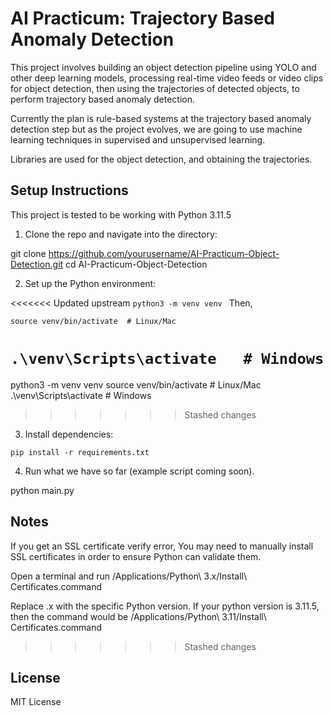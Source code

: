 # AI Practicum: Trajectory Based Anomaly Detection

This project involves building an object detection pipeline using YOLO and other deep learning models, processing real-time video feeds or video clips for object detection, then using the trajectories of detected objects, to perform trajectory based anomaly detection.

Currently the plan is rule-based systems at the trajectory based anomaly detection step but as the project evolves, we are going to use machine learning techniques in supervised and unsupervised learning.

Libraries are used for the object detection, and obtaining the trajectories.

## Setup Instructions

This project is tested to be working with Python 3.11.5

1. Clone the repo and navigate into the directory:

git clone https://github.com/yourusername/AI-Practicum-Object-Detection.git
cd AI-Practicum-Object-Detection

2. Set up the Python environment:

<<<<<<< Updated upstream
```python3 -m venv venv ```
Then, 

``` source venv/bin/activate  # Linux/Mac ```

``` .\venv\Scripts\activate   # Windows ```
=======
python3 -m venv venv
source venv/bin/activate  # Linux/Mac
.\venv\Scripts\activate   # Windows
>>>>>>> Stashed changes

3. Install dependencies:

``` pip install -r requirements.txt ```


4. Run what we have so far (example script coming soon).

python main.py

## Notes
If you get an SSL certificate verify error,
You may need to manually install SSL certificates in order to ensure Python can validate them.

Open a terminal and run 
/Applications/Python\ 3.x/Install\ Certificates.command

Replace .x with the specific Python version. If your python version is 
3.11.5, then the command would be 
/Applications/Python\ 3.11/Install\ Certificates.command

>>>>>>> Stashed changes
## License
MIT License
